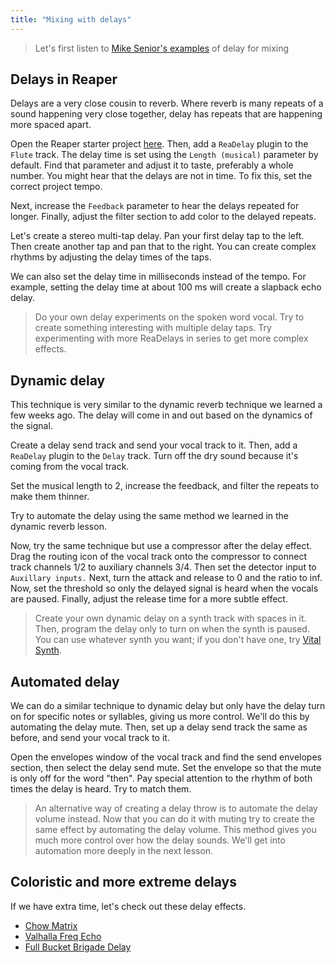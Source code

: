 ```yaml
---
title: "Mixing with delays"
---
```


> Let's first listen to [Mike Senior's examples](https://cambridge-mt.com/ms/ch17/) of delay for mixing

## Delays in Reaper

Delays are a very close cousin to reverb. Where reverb is many repeats of a sound happening very close together, delay has repeats that are happening more spaced apart.

Open the Reaper starter project [here](https://dakotastateuniversity-my.sharepoint.com/:f:/g/personal/tate_carson_dsu_edu/Eu21oE1GkClLoqCG_joBRawB_Z6nDF-dYYNT-rOoMzAStg?e=epotLO). Then, add a `ReaDelay` plugin to the `Flute` track. The delay time is set using the `Length (musical)` parameter by default. Find that parameter and adjust it to taste, preferably a whole number. You might hear that the delays are not in time. To fix this, set the correct project tempo.

Next, increase the `Feedback` parameter to hear the delays repeated for longer. Finally, adjust the filter section to add color to the delayed repeats.

Let's create a stereo multi-tap delay. Pan your first delay tap to the left. Then create another tap and pan that to the right. You can create complex rhythms by adjusting the delay times of the taps.

We can also set the delay time in milliseconds instead of the tempo. For example, setting the delay time at about 100 ms will create a slapback echo delay.

> Do your own delay experiments on the spoken word vocal. Try to create something interesting with multiple delay taps. Try experimenting with more ReaDelays in series to get more complex effects.

## Dynamic delay

This technique is very similar to the dynamic reverb technique we learned a few weeks ago. The delay will come in and out based on the dynamics of the signal.

Create a delay send track and send your vocal track to it. Then, add a `ReaDelay` plugin to the `Delay` track. Turn off the dry sound because it's coming from the vocal track.

Set the musical length to 2, increase the feedback, and filter the repeats to make them thinner.

Try to automate the delay using the same method we learned in the dynamic reverb lesson.

Now, try the same technique but use a compressor after the delay effect. Drag the routing icon of the vocal track onto the compressor to connect track channels 1/2 to auxiliary channels 3/4. Then set the detector input to `Auxillary inputs.` Next, turn the attack and release to 0 and the ratio to inf. Now, set the threshold so only the delayed signal is heard when the vocals are paused. Finally, adjust the release time for a more subtle effect.

> Create your own dynamic delay on a synth track with spaces in it. Then, program the delay only to turn on when the synth is paused. You can use whatever synth you want; if you don't have one, try [Vital Synth](https://vital.audio/).

## Automated delay

We can do a similar technique to dynamic delay but only have the delay turn on for specific notes or syllables, giving us more control. We'll do this by automating the delay mute. Then, set up a delay send track the same as before, and send your vocal track to it.

Open the envelopes window of the vocal track and find the send envelopes section, then select the delay send mute. Set the envelope so that the mute is only off for the word "then". Pay special attention to the rhythm of both times the delay is heard. Try to match them.

> An alternative way of creating a delay throw is to automate the delay volume instead. Now that you can do it with muting try to create the same effect by automating the delay volume. This method gives you much more control over how the delay sounds. We'll get into automation more deeply in the next lesson.

## Coloristic and more extreme delays

If we have extra time, let's check out these delay effects.

- [Chow Matrix](https://chowdsp.com/products.html)
- [Valhalla Freq Echo](https://valhalladsp.com/shop/delay/valhalla-freq-echo/)
- [Full Bucket Brigade Delay](https://www.fullbucket.de/music/fbdelay.html)
